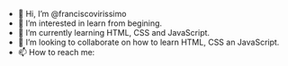 - 👋 Hi, I’m @franciscovirissimo
- 👀 I’m interested in learn from begining.
- 🌱 I’m currently learning HTML, CSS and JavaScript.
- 💞️ I’m looking to collaborate on how to learn HTML, CSS an JavaScript.
- 📫 How to reach me:

<!---
franciscovirissimo/franciscovirissimo is a ✨ special ✨ repository because its `README.md` (this file) appears on your GitHub profile.
You can click the Preview link to take a look at your changes.
--->
